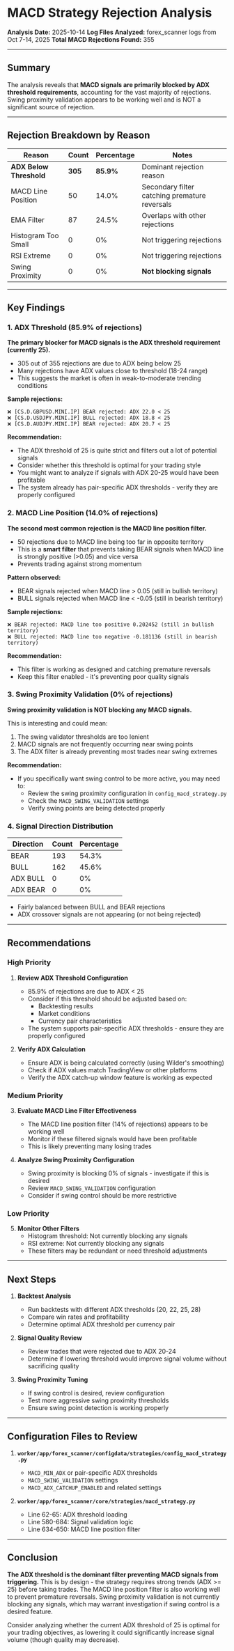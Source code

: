 # MACD Strategy Rejection Analysis

**Analysis Date:** 2025-10-14
**Log Files Analyzed:** forex_scanner logs from Oct 7-14, 2025
**Total MACD Rejections Found:** 355

---

## Summary

The analysis reveals that **MACD signals are primarily blocked by ADX threshold requirements**, accounting for the vast majority of rejections. Swing proximity validation appears to be working well and is NOT a significant source of rejection.

---

## Rejection Breakdown by Reason

| Reason | Count | Percentage | Notes |
|--------|-------|------------|-------|
| **ADX Below Threshold** | **305** | **85.9%** | Dominant rejection reason |
| MACD Line Position | 50 | 14.0% | Secondary filter catching premature reversals |
| EMA Filter | 87 | 24.5% | Overlaps with other rejections |
| Histogram Too Small | 0 | 0% | Not triggering rejections |
| RSI Extreme | 0 | 0% | Not triggering rejections |
| Swing Proximity | 0 | 0% | **Not blocking signals** |

---

## Key Findings

### 1. ADX Threshold (85.9% of rejections)

**The primary blocker for MACD signals is the ADX threshold requirement (currently 25).**

- 305 out of 355 rejections are due to ADX being below 25
- Many rejections have ADX values close to threshold (18-24 range)
- This suggests the market is often in weak-to-moderate trending conditions

**Sample rejections:**
```
❌ [CS.D.GBPUSD.MINI.IP] BEAR rejected: ADX 22.0 < 25
❌ [CS.D.USDJPY.MINI.IP] BULL rejected: ADX 18.8 < 25
❌ [CS.D.AUDJPY.MINI.IP] BEAR rejected: ADX 20.7 < 25
```

**Recommendation:**
- The ADX threshold of 25 is quite strict and filters out a lot of potential signals
- Consider whether this threshold is optimal for your trading style
- You might want to analyze if signals with ADX 20-25 would have been profitable
- The system already has pair-specific ADX thresholds - verify they are properly configured

### 2. MACD Line Position (14.0% of rejections)

**The second most common rejection is the MACD line position filter.**

- 50 rejections due to MACD line being too far in opposite territory
- This is a **smart filter** that prevents taking BEAR signals when MACD line is strongly positive (>0.05) and vice versa
- Prevents trading against strong momentum

**Pattern observed:**
- BEAR signals rejected when MACD line > 0.05 (still in bullish territory)
- BULL signals rejected when MACD line < -0.05 (still in bearish territory)

**Sample rejections:**
```
❌ BEAR rejected: MACD line too positive 0.202452 (still in bullish territory)
❌ BULL rejected: MACD line too negative -0.181136 (still in bearish territory)
```

**Recommendation:**
- This filter is working as designed and catching premature reversals
- Keep this filter enabled - it's preventing poor quality signals

### 3. Swing Proximity Validation (0% of rejections)

**Swing proximity validation is NOT blocking any MACD signals.**

This is interesting and could mean:
1. The swing validator thresholds are too lenient
2. MACD signals are not frequently occurring near swing points
3. The ADX filter is already preventing most trades near swing extremes

**Recommendation:**
- If you specifically want swing control to be more active, you may need to:
  - Review the swing proximity configuration in `config_macd_strategy.py`
  - Check the `MACD_SWING_VALIDATION` settings
  - Verify swing points are being detected properly

### 4. Signal Direction Distribution

| Direction | Count | Percentage |
|-----------|-------|------------|
| BEAR | 193 | 54.3% |
| BULL | 162 | 45.6% |
| ADX BULL | 0 | 0% |
| ADX BEAR | 0 | 0% |

- Fairly balanced between BULL and BEAR rejections
- ADX crossover signals are not appearing (or not being rejected)

---

## Recommendations

### High Priority

1. **Review ADX Threshold Configuration**
   - 85.9% of rejections are due to ADX < 25
   - Consider if this threshold should be adjusted based on:
     - Backtesting results
     - Market conditions
     - Currency pair characteristics
   - The system supports pair-specific ADX thresholds - ensure they are properly configured

2. **Verify ADX Calculation**
   - Ensure ADX is being calculated correctly (using Wilder's smoothing)
   - Check if ADX values match TradingView or other platforms
   - Verify the ADX catch-up window feature is working as expected

### Medium Priority

3. **Evaluate MACD Line Filter Effectiveness**
   - The MACD line position filter (14% of rejections) appears to be working well
   - Monitor if these filtered signals would have been profitable
   - This is likely preventing many losing trades

4. **Analyze Swing Proximity Configuration**
   - Swing proximity is blocking 0% of signals - investigate if this is desired
   - Review `MACD_SWING_VALIDATION` configuration
   - Consider if swing control should be more restrictive

### Low Priority

5. **Monitor Other Filters**
   - Histogram threshold: Not currently blocking any signals
   - RSI extreme: Not currently blocking any signals
   - These filters may be redundant or need threshold adjustments

---

## Next Steps

1. **Backtest Analysis**
   - Run backtests with different ADX thresholds (20, 22, 25, 28)
   - Compare win rates and profitability
   - Determine optimal ADX threshold per currency pair

2. **Signal Quality Review**
   - Review trades that were rejected due to ADX 20-24
   - Determine if lowering threshold would improve signal volume without sacrificing quality

3. **Swing Proximity Tuning**
   - If swing control is desired, review configuration
   - Test more aggressive swing proximity thresholds
   - Ensure swing point detection is working properly

---

## Configuration Files to Review

1. **`worker/app/forex_scanner/configdata/strategies/config_macd_strategy.py`**
   - `MACD_MIN_ADX` or pair-specific ADX thresholds
   - `MACD_SWING_VALIDATION` settings
   - `MACD_ADX_CATCHUP_ENABLED` and related settings

2. **`worker/app/forex_scanner/core/strategies/macd_strategy.py`**
   - Line 62-65: ADX threshold loading
   - Line 580-684: Signal validation logic
   - Line 634-650: MACD line position filter

---

## Conclusion

**The ADX threshold is the dominant filter preventing MACD signals from triggering.** This is by design - the strategy requires strong trends (ADX >= 25) before taking trades. The MACD line position filter is also working well to prevent premature reversals. Swing proximity validation is not currently blocking any signals, which may warrant investigation if swing control is a desired feature.

Consider analyzing whether the current ADX threshold of 25 is optimal for your trading objectives, as lowering it could significantly increase signal volume (though quality may decrease).
